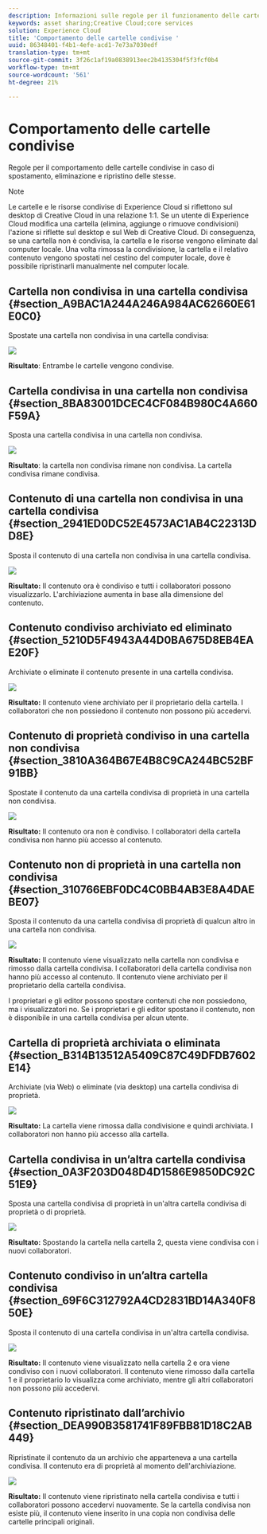```yaml
---
description: Informazioni sulle regole per il funzionamento delle cartelle condivise quando vengono spostate, eliminate e ripristinate in  Experience Cloud.
keywords: asset sharing;Creative Cloud;core services
solution: Experience Cloud
title: 'Comportamento delle cartelle condivise '
uuid: 86348401-f4b1-4efe-acd1-7e73a7030edf
translation-type: tm+mt
source-git-commit: 3f26c1af19a0838913eec2b4135304f5f3fcf0b4
workflow-type: tm+mt
source-wordcount: '561'
ht-degree: 21%

---
```



# Comportamento delle cartelle condivise

Regole per il comportamento delle cartelle condivise in caso di spostamento, eliminazione e ripristino delle stesse.

>[!NOTE]
>
>Le cartelle e le risorse condivise di Experience Cloud si riflettono sul desktop di Creative Cloud in una relazione 1:1. Se un utente di Experience Cloud modifica una cartella (elimina, aggiunge o rimuove condivisioni) l&#39;azione si riflette sul desktop e sul Web di Creative Cloud. Di conseguenza, se una cartella non è condivisa, la cartella e le risorse vengono eliminate dal computer locale. Una volta rimossa la condivisione, la cartella e il relativo contenuto vengono spostati nel cestino del computer locale, dove è possibile ripristinarli manualmente nel computer locale.

## Cartella non condivisa in una cartella condivisa {#section_A9BAC1A244A246A984AC62660E61E0C0}

Spostate una cartella non condivisa in una cartella condivisa:

![](assets/01_assets_move.png)

**Risultato**: Entrambe le cartelle vengono condivise.

## Cartella condivisa in una cartella non condivisa {#section_8BA83001DCEC4CF084B980C4A660F59A}

Sposta una cartella condivisa in una cartella non condivisa.

![](assets/02_assets_move.png)

**Risultato**: la cartella non condivisa rimane non condivisa. La cartella condivisa rimane condivisa.

## Contenuto di una cartella non condivisa in una cartella condivisa {#section_2941ED0DC52E4573AC1AB4C22313DD8E}

Sposta il contenuto di una cartella non condivisa in una cartella condivisa.

![](assets/03_assets_move.png)

**Risultato:** Il contenuto ora è condiviso e tutti i collaboratori possono visualizzarlo. L&#39;archiviazione aumenta in base alla dimensione del contenuto.

## Contenuto condiviso archiviato ed eliminato {#section_5210D5F4943A44D0BA675D8EB4EAE20F}

Archiviate o eliminate il contenuto presente in una cartella condivisa.

![](assets/04_assets_move.png)

**Risultato:** Il contenuto viene archiviato per il proprietario della cartella. I collaboratori che non possiedono il contenuto non possono più accedervi.

## Contenuto di proprietà condiviso in una cartella non condivisa {#section_3810A364B67E4B8C9CA244BC52BF91BB}

Spostate il contenuto da una cartella condivisa di proprietà in una cartella non condivisa.

![](assets/05_assets_move.png)

**Risultato:** Il contenuto ora non è condiviso. I collaboratori della cartella condivisa non hanno più accesso al contenuto.

## Contenuto non di proprietà in una cartella non condivisa {#section_310766EBF0DC4C0BB4AB3E8A4DAEBE07}

Sposta il contenuto da una cartella condivisa di proprietà di qualcun altro in una cartella non condivisa.

![](assets/06_assets_move.png)

**Risultato:** Il contenuto viene visualizzato nella cartella non condivisa e rimosso dalla cartella condivisa. I collaboratori della cartella condivisa non hanno più accesso al contenuto. Il contenuto viene archiviato per il proprietario della cartella condivisa.

I proprietari e gli editor possono spostare contenuti che non possiedono, ma i visualizzatori no. Se i proprietari e gli editor spostano il contenuto, non è disponibile in una cartella condivisa per alcun utente.

## Cartella di proprietà archiviata o eliminata {#section_B314B13512A5409C87C49DFDB7602E14}

Archiviate (via Web) o eliminate (via desktop) una cartella condivisa di proprietà.

![](assets/07_assets_move.png)

**Risultato:** La cartella viene rimossa dalla condivisione e quindi archiviata. I collaboratori non hanno più accesso alla cartella.

## Cartella condivisa in un’altra cartella condivisa {#section_0A3F203D048D4D1586E9850DC92C51E9}

Sposta una cartella condivisa di proprietà in un&#39;altra cartella condivisa di proprietà o di proprietà.

![](assets/09_assets_move.png)

**Risultato:** Spostando la cartella nella cartella 2, questa viene condivisa con i nuovi collaboratori.

## Contenuto condiviso in un’altra cartella condivisa {#section_69F6C312792A4CD2831BD14A340F850E}

Sposta il contenuto di una cartella condivisa in un&#39;altra cartella condivisa.

![](assets/11_assets_move.png)

**Risultato:** Il contenuto viene visualizzato nella cartella 2 e ora viene condiviso con i nuovi collaboratori. Il contenuto viene rimosso dalla cartella 1 e il proprietario lo visualizza come archiviato, mentre gli altri collaboratori non possono più accedervi.

## Contenuto ripristinato dall’archivio {#section_DEA990B3581741F89FBB81D18C2AB449}

Ripristinate il contenuto da un archivio che apparteneva a una cartella condivisa. Il contenuto era di proprietà al momento dell&#39;archiviazione.

![](assets/12_assets_move.png)

**Risultato:** Il contenuto viene ripristinato nella cartella condivisa e tutti i collaboratori possono accedervi nuovamente. Se la cartella condivisa non esiste più, il contenuto viene inserito in una copia non condivisa delle cartelle principali originali.
